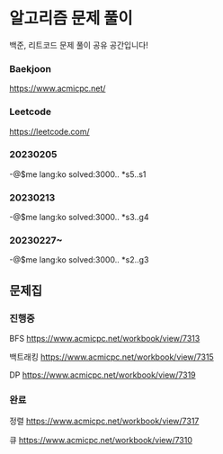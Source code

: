 # 알고리즘 문제 풀이
백준, 리트코드 문제 풀이 공유 공간입니다!

### Baekjoon
https://www.acmicpc.net/

### Leetcode
https://leetcode.com/

### 20230205
-@$me lang:ko solved:3000.. *s5..s1

### 20230213
-@$me lang:ko solved:3000.. *s3..g4

### 20230227~
-@$me lang:ko solved:3000.. *s2..g3


## 문제집

### 진행중
BFS
https://www.acmicpc.net/workbook/view/7313

백트래킹
https://www.acmicpc.net/workbook/view/7315

DP
https://www.acmicpc.net/workbook/view/7319

### 완료
정렬 
https://www.acmicpc.net/workbook/view/7317

큐 
https://www.acmicpc.net/workbook/view/7310
